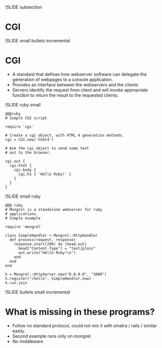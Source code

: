 !SLIDE subsection
# CGI

!SLIDE small bullets incremental
# CGI 

* A standard that defines how webserver software can delegate the generation of webpages to a console application. 
* Provides an interface between the webservers and the clients
* Servers identify the request from client and will invoke appropriate function to return the result to the requested clients.

!SLIDE ruby small

    @@@ruby
    # Simple CGI script
    
    require 'cgi'

    # Create a cgi object, with HTML 4 generation methods.
    cgi = CGI.new('html4')

    # Ask the cgi object to send some text 
    # out to the browser.
    
    cgi.out {
      cgi.html {
        cgi.body {
          cgi.h1 { 'Hello Ruby!' }
        }
      }
    }

!SLIDE small ruby
   
    @@@ ruby
    # Mongrel is a standalone webserver for ruby 
    # applications.
    # Simple example 
    
    require 'mongrel'

    class SimpleHandler < Mongrel::HttpHandler
      def process(request, response)
        response.start(200) do |head,out|
          head["Content-Type"] = "text/plain"
          out.write("Hello Ruby!\n")
        end
      end
    end
    
    h = Mongrel::HttpServer.new("0.0.0.0", "3000")
    h.register("/hello", SimpleHandler.new)
    h.run.join


!SLIDE bullets small incremental

# What is missing in these programs?

* Follow no standard protocol, could not mix it with sinatra / rails / similar easily.
* Second example runs only on mongrel
* No middleware